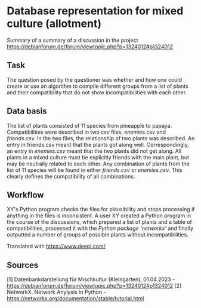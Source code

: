 # Database representation for mixed culture (allotment)
Summary of a summary of a discussion in the project https://debianforum.de/forum/viewtopic.php?p=1324012#p1324012
## Task
The question posed by the questioner was whether and how one could create or use an algorithm to compile different groups from a list of plants and their compatibility that do not show incompatibilities with each other.
## Data basis
The list of plants consisted of 11 species from pineapple to papaya.
Compatibilities were described in two *csv* files, *enemies.csv* and *friends.csv.* In the two files, the relationship of two plants was described. An entry in friends.csv meant that the plants got along well. Correspondingly, an entry in *enemies.csv* meant that the two plants did not get along. All plants in a mixed culture must be explicitly friends with the main plant, but may be neutrally related to each other. Any combination of plants from the list of 11 species will be found in either *friends.csv* or *enemies.csv*. This clearly defines the compatibility of all combinations.
## Workflow
XY's Python program checks the files for plausibility and stops processing if anything in the files is inconsistent.
A user XY created a Python program in the course of the discussions, which prepared a list of plants and a table of compatibilities, processed it with the *Python package 'networkx'* and finally outputted a number of groups of possible plants without incompatibilities.

Translated with https://www.deepl.com/

## Sources
[1] Datenbankdarstellung für Mischkultur (Kleingarten), 01.04.2023 - https://debianforum.de/forum/viewtopic.php?p=1324012#p1324012
[2] NetworkX. Network Anylysis in Python - https://networkx.org/documentation/stable/tutorial.html
